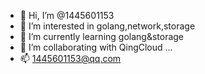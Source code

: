 - 👋 Hi, I’m @1445601153
- 👀 I’m interested in golang,network,storage
- 🌱 I’m currently learning golang&storage
- 💞️ I’m collaborating with QingCloud ...
- 📫 1445601153@qq.com

<!---
1445601153/1445601153 is a ✨ special ✨ repository because its `README.md` (this file) appears on your GitHub profile.
You can click the Preview link to take a look at your changes.
--->
